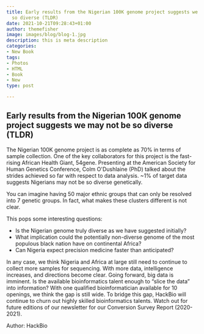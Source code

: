 ```yaml
---
title: Early results from the Nigerian 100K genome project suggests we may not be
  so diverse (TLDR)
date: 2021-10-21T09:28:43+01:00
author: themefisher
image: images/blog/blog-1.jpg
description: this is meta description
categories:
- New Book
tags:
- Photos
- HTML
- Book
- New
type: post

---
```

## **Early results from the Nigerian 100K genome project suggests we may not be so diverse (TLDR)**

The Nigerian 100K genome project is as complete as 70% in terms of sample collection. One of the key collaborators for this project is the fast-rising African Health Giant, 54gene. Presenting at the American Society for Human Genetics Conference, Colm O'Dushlaine (PhD) talked about the strides achieved so far with respect to data analysis. \~1% of target data suggests Nigerians may not be so diverse genetically.

You can imagine having 50 major ethnic groups that can only be resolved into 7 genetic groups. In fact, what makes these clusters different is not clear.

This pops some interesting questions:

* Is the Nigerian genome truly diverse as we have suggested initially?
* What implication could the potentially non-diverse genome of the most populous black nation have on continental Africa?
* Can Nigeria expect precision medicine faster than anticipated?

In any case, we think Nigeria and Africa at large still need to continue to collect more samples for sequencing. With more data, intelligence increases, and directions become clear. Going forward, big data is imminent. Is the available bioinformatics talent enough to “slice the data” into information? With one qualified bioinformatician available for 10 openings, we think the gap is still wide. To bridge this gap, HackBio will continue to churn out highly skilled bioinformatics talents. Watch out for future editions of our newsletter for our Conversion Survey Report (2020-2021).

Author: HackBio